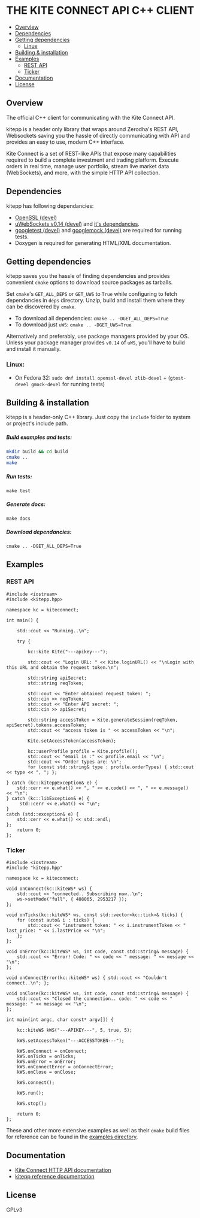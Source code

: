 # THE KITE CONNECT API C++ CLIENT

- [Overview]()
- [Dependencies]()
- [Getting dependencies]()
	- [Linux]()
- [Building & installation]()
- [Examples]()
	- [REST API]()
	- [Ticker]()
- [Documentation]()
- [License]()




## Overview

The official C++ client for communicating with the Kite Connect API. 

kitepp is a header only library that wraps around Zerodha's REST API, Websockets saving you the hassle of directly communicating with API and provides an easy to use, modern C++ interface.

Kite Connect is a set of REST-like APIs that expose many capabilities required to build a complete investment and trading platform. Execute orders in real time, manage user portfolio, stream live market data (WebSockets), and more, with the simple HTTP API collection.

## Dependencies

kitepp has following dependancies:
- [OpenSSL (devel)](https://github.com/openssl/openssl "OpenSSL")
- [uWebSockets v0.14 (devel)](https://github.com/uNetworking/uWebSockets/tree/v0.14) and [it's dependancies](https://github.com/hoytech/uWebSockets).
- [googletest (devel)]() and [googlemock (devel)]() are required for running tests.
- Doxygen is required for generating HTML/XML documentation.

## Getting dependencies

kitepp saves you the hassle of finding dependencies and provides convenient `cmake` options to download source packages as tarballs. 

Set `cmake`'s `GET_ALL_DEPS` or `GET_UWS` to `True` while configuring to fetch dependancies in `deps` directory. Unzip, build and install them where they can be discovered by `cmake`.
- To download all dependencies: `cmake .. -DGET_ALL_DEPS=True`
- To download just `uWS`: `cmake .. -DGET_UWS=True`

Alternatively and preferably, use package managers provided by your OS. Unless your package manager provides `v0.14` of `uWS`, you'll have to build and install it manually.

### Linux:
- On Fedora 32:
`sudo dnf install openssl-devel zlib-devel` + (`gtest-devel gmock-devel` for running tests)

## Building & installation

kitepp is a header-only C++ library. Just copy the `include` folder to system or project's include path.

##### Build examples and tests:
```bash
mkdir build && cd build
cmake .. 
make
```

##### Run tests:
`make test`

##### Generate docs:
`make docs`

##### Download dependancies:
`cmake .. -DGET_ALL_DEPS=True `

## Examples

### REST API

    #include <iostream>
    #include <kitepp.hpp>
    
    namespace kc = kiteconnect;
    
    int main() {
    
        std::cout << "Running..\n";
    
        try {
    
            kc::kite Kite("---apikey---");
    
            std::cout << "Login URL: " << Kite.loginURL() << "\nLogin with this URL and obtain the request token.\n";
    
            std::string apiSecret;
            std::string reqToken;
    
            std::cout << "Enter obtained request token: ";
            std::cin >> reqToken;
            std::cout << "Enter API secret: ";
            std::cin >> apiSecret;
    
            std::string accessToken = Kite.generateSession(reqToken, apiSecret).tokens.accessToken;
            std::cout << "access token is " << accessToken << "\n";
    
            Kite.setAccessToken(accessToken);
    
            kc::userProfile profile = Kite.profile();
            std::cout << "email is :" << profile.email << "\n";
            std::cout << "Order types are: \n";
            for (const std::string& type : profile.orderTypes) { std::cout << type << ", "; };
    
    } catch (kc::kiteppException& e) {
        std::cerr << e.what() << ", " << e.code() << ", " << e.message() << "\n";
    } catch (kc::libException& e) {
         std::cerr << e.what() << "\n";
    }
    catch (std::exception& e) {
        std::cerr << e.what() << std::endl;
    };
        return 0;
    };
    


### Ticker
    #include <iostream>
    #include "kitepp.hpp"
    
    namespace kc = kiteconnect;
    
    void onConnect(kc::kiteWS* ws) {
        std::cout << "connected.. Subscribing now..\n";
        ws->setMode("full", { 408065, 2953217 });
    };
    
    void onTicks(kc::kiteWS* ws, const std::vector<kc::tick>& ticks) {
        for (const auto& i : ticks) {
            std::cout << "instrument token: " << i.instrumentToken << " last price: " << i.lastPrice << "\n";
        };
    };
    
    void onError(kc::kiteWS* ws, int code, const std::string& message) {
        std::cout << "Error! Code: " << code << " message: " << message << "\n";
    };
    
    void onConnectError(kc::kiteWS* ws) { std::cout << "Couldn't connect..\n"; };
    
    void onClose(kc::kiteWS* ws, int code, const std::string& message) {
        std::cout << "Closed the connection.. code: " << code << " message: " << message << "\n";
    };
    
    int main(int argc, char const* argv[]) {
    
        kc::kiteWS kWS("---APIKEY---", 5, true, 5);
    
        kWS.setAccessToken("---ACCESSTOKEN---");
    
        kWS.onConnect = onConnect;
        kWS.onTicks = onTicks;
        kWS.onError = onError;
        kWS.onConnectError = onConnectError;
        kWS.onClose = onClose;
    
        kWS.connect();
    
        kWS.run();
    
        kWS.stop();
    
        return 0;
    };
    

These and other more extensive examples as well as their `cmake` build files for reference can be found in the [examples directory](https://github.com/bhumitattarde/kitepp/tree/main/examples).

## Documentation

- [Kite Connect HTTP API documentation](https://kite.trade/docs/connect/v3/)
- [kitepp reference documentation](link_to_doxygen_docs_site)

## License

GPLv3




